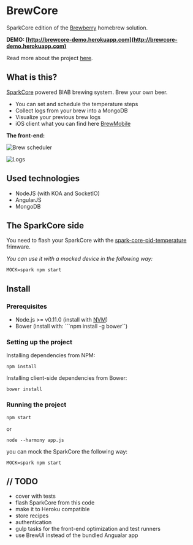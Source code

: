 BrewCore
========

SparkCore edition of the [Brewberry][1] homebrew solution.

**DEMO: [http://brewcore-demo.herokuapp.com](http://brewcore-demo.herokuapp.com)**

Read more about the project [here](http://blog.risingstack.com/brewfactory-full-stack-homebrew-with-iot/).


What is this?
-------------
[SparkCore][2] powered BIAB brewing system. Brew your own beer.

 - You can set and schedule the temperature steps
 - Collect logs from your brew into a MongoDB
 - Visualize your previous brew logs
 - iOS client what you can find here [BrewMobile](https://github.com/brewfactory/BrewMobile)

**The front-end:**

![Brew scheduler][3]

![Logs][4]
 
Used technologies
-----------------

 - NodeJS (with KOA and SocketIO)
 - AngularJS
 - MongoDB

The SparkCore side
-----------------
You need to flash your SparkCore with the [spark-core-pid-temperature][5] frimware.

*You can use it with a mocked device in the following way:*

```MOCK=spark npm start```

Install
-------

### Prerequisites ###

* Node.js >= v0.11.0 (install with [NVM](https://github.com/creationix/nvm))
* Bower (install with: ```npm install -g bower``)

### Setting up the project ###

Installing dependencies from NPM:
```
npm install
```

Installing client-side dependencies from Bower:
```
bower install
```
### Running the project ###

```
npm start
```
or
```
node --harmony app.js
```
you can mock the SparkCore the following way:
```
MOCK=spark npm start
```

// TODO
-------

 - cover with tests
 - flash SparkCore from this code
 - make it to Heroku compatible
 - store recipes
 - authentication
 - gulp tasks for the front-end optimization and test runners
 - use BrewUI instead of the bundled Angualar app


  [1]: https://github.com/brewfactory/Brewberry
  [2]: https://www.spark.io/
  [3]: https://www.dropbox.com/s/fr43wy29lvuuvku/Screen%20Shot%202014-06-30%20at%2009.00.33.png?dl=1
  [4]: https://www.dropbox.com/s/zuq4uum6gsx1595/Screen%20Shot%202014-06-30%20at%2009.01.04.png?dl=1
  [5]: https://github.com/brewfactory/spark-core-pid-temperature

